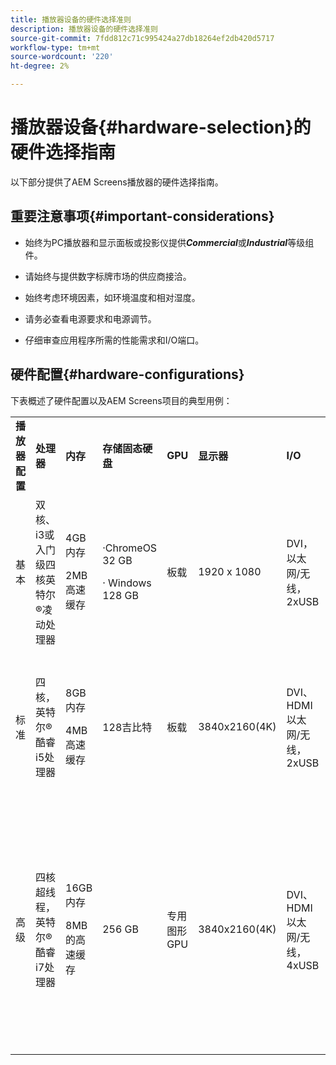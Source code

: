 ```yaml
---
title: 播放器设备的硬件选择准则
description: 播放器设备的硬件选择准则
source-git-commit: 7fdd812c71c995424a27db18264ef2db420d5717
workflow-type: tm+mt
source-wordcount: '220'
ht-degree: 2%

---
```



# 播放器设备{#hardware-selection}的硬件选择指南

以下部分提供了AEM Screens播放器的硬件选择指南。

## 重要注意事项{#important-considerations}

* 始终为PC播放器和显示面板或投影仪提供&#x200B;***Commercial***&#x200B;或&#x200B;***Industrial***&#x200B;等级组件。

* 请始终与提供数字标牌市场的供应商接洽。
* 始终考虑环境因素，如环境温度和相对湿度。
* 请务必查看电源要求和电源调节。
* 仔细审查应用程序所需的性能需求和I/O端口。

## 硬件配置{#hardware-configurations}

下表概述了硬件配置以及AEM Screens项目的典型用例：

<table>
 <tbody>
  <tr>
   <tr>
   <td><strong>播放器配置</strong></td>
   <td><strong>处理器</strong></td>
   <td><strong>内存</strong></td>
   <td><strong>存储固态硬盘</strong></td>
   <td><strong>GPU</strong></td>
   <td><strong>显示器</strong></td>
   <td><strong>I/O</strong></td>
   <td><strong>典型用例</strong></td>
  </tr>
  <tr>
   <td>基本</td>
   <td>双核、i3或入门级四核英特尔®凌动处理器</td>
   <td><p>4GB内存</p> <p>2MB高速缓存</p> </td>
   <td><p>·ChromeOS 32 GB</p> <p>· Windows 128 GB</p> </td>
   <td>板载</td>
   <td>1920 x 1080</td>
   <td>DVI，<br />以太网/无线，<br /> 2xUSB</td>
   <td>
    <ul>
     <li>标准全屏循环<br /> </li>
     <li>将日期分开</li>
    </ul> </td>
  </tr>
  <tr>
   <td>标准</td>
   <td>四核，英特尔®酷睿i5处理器</td>
   <td><p>8GB内存</p> <p>4MB高速缓存</p> </td>
   <td>128吉比特</td>
   <td>板载</td>
   <td>3840x2160(4K)</td>
   <td>DVI、HDMI<br />以太网/无线，<br /> 2xUSB</td>
   <td>
    <ul>
     <li>单源动态内容</li>
     <li>简单交互式</li>
     <li>1-3区域布局</li>
    </ul> </td>
  </tr>
  <tr>
   <td>高级</td>
   <td>四核超线程，英特尔®酷睿i7处理器</td>
   <td><p>16GB内存</p> <p>8MB的高速缓存</p> </td>
   <td>256 GB</td>
   <td>专用图形GPU</td>
   <td>3840x2160(4K)</td>
   <td>DVI、HDMI<br />以太网/无线，<br /> 4xUSB</td>
   <td>
    <ul>
     <li>4个或更多内容区域，并行视频播放</li>
     <li>多页面交互式</li>
     <li>多源数据触发器</li>
    </ul> </td>
  </tr>
 </tbody>
</table>
